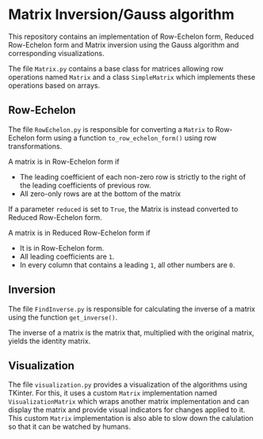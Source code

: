 # Matrix Inversion/Gauss algorithm

This repository contains an implementation of Row-Echelon form, Reduced Row-Echelon form and Matrix inversion using the Gauss algorithm and corresponding visualizations.

The file `Matrix.py` contains a base class for matrices allowing row operations named `Matrix` and a class `SimpleMatrix` which implements these operations based on arrays.

## Row-Echelon
The file `RowEchelon.py` is responsible for converting a `Matrix` to Row-Echelon form using a function `to_row_echelon_form()` using row transformations.

A matrix is in Row-Echelon form if
- The leading coefficient of each non-zero row is strictly to the right of the leading coefficients of previous row.
- All zero-only rows are at the bottom of the matrix

If a parameter `reduced` is set to `True`, the Matrix is instead converted to Reduced Row-Echelon form.

A matrix is in Reduced Row-Echelon form if
- It is in Row-Echelon form.
- All leading coefficients are `1`.
- In every column that contains a leading `1`, all other numbers are `0`.

## Inversion
The file `FindInverse.py` is responsible for calculating the inverse of a matrix using the function `get_inverse()`.

The inverse of a matrix is the matrix that, multiplied with the original matrix, yields the identity matrix.

## Visualization
The file `visualization.py` provides a visualization of the algorithms using TKinter.
For this, it uses a custom `Matrix` implementation named `VisualizationMatrix` which wraps another matrix implementation and can display the matrix and provide visual indicators for changes applied to it.
This custom `Matrix` implementation is also able to slow down the calulation so that it can be watched by humans.